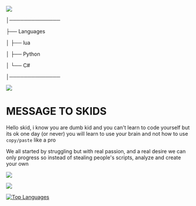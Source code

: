    <img src="https://media.discordapp.net/attachments/980846760379445328/982688239104163840/epik.gif"/></a>
        

  


│──────────────          

├── Languages

│   ├── lua

│   ├── Python

│   └── C#

│──────────────


   <img src="https://media.discordapp.net/attachments/981047324811857940/982692143829221456/ezgif.com-gif-maker.gif"/></a>    



# MESSAGE TO SKIDS

Hello skid, i know you are dumb kid and you can't learn to code yourself but its ok one day (or never) you will learn to use your brain and not how to use `copy/paste` like a pro

We all started by struggling but with real passion, and a real desire we can only progress so instead of stealing people's scripts, analyze and create your own




   <img src="https://discord.c99.nl/widget/theme-1/909623557670187090.png"/></a>
   
   
   <img src="https://komarev.com/ghpvc/?username=4gh9&style=for-the-badge"/></a>
   
   [![Top Languages](https://github-readme-stats.vercel.app/api/top-langs/?username=4gh9)](https://github.com/anuraghazra/github-readme-stats)
